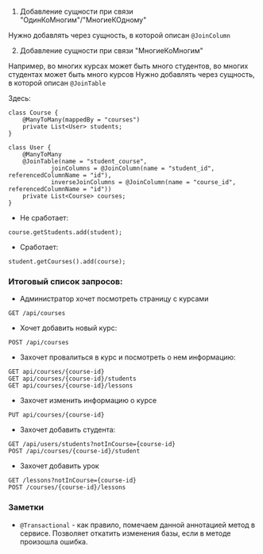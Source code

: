 1. Добавление сущности при связи "ОдинКоМногим"/"МногиеКОдному"

Нужно добавлять через сущность, в которой описан `@JoinColumn`

2. Добавление сущности при связи "МногиеКоМногим"

Например, во многих курсах может быть много студентов, во многих студентах может быть много курсов
Нужно добавлять через сущность, в которой описан `@JoinTable`

Здесь:

```
class Course {
    @ManyToMany(mappedBy = "courses")
    private List<User> students;
}

class User {
    @ManyToMany
    @JoinTable(name = "student_course",
            joinColumns = @JoinColumn(name = "student_id", referencedColumnName = "id"),
            inverseJoinColumns = @JoinColumn(name = "course_id", referencedColumnName = "id"))
    private List<Course> courses;
}
```

* Не сработает:

```
course.getStudents.add(student);
```

* Сработает:

```
student.getCourses().add(course);
```

### Итоговый список запросов:

* Администратор хочет посмотреть страницу с курсами

`GET /api/courses`

* Хочет добавить новый курс:

`POST /api/courses`

* Захочет провалиться в курс и посмотреть о нем информацию:

```
GET api/courses/{course-id}
GET api/courses/{course-id}/students
GET api/courses/{course-id}/lessons
```

* Захочет изменить информацию о курсе

`PUT api/courses/{course-id}`

* Захочет добавить студента:

```
GET /api/users/students?notInCourse={course-id}
POST /api/courses/{course-id}/student
```

* Захочет добавить урок

```
GET /lessons?notInCourse={course-id}
POST /courses/{course-id}/lessons
```

### Заметки

* `@Transactional` - как правило, помечаем данной аннотацией метод в сервисе. Позволяет откатить изменения базы, если в методе произошла ошибка.